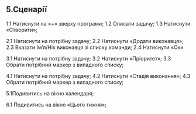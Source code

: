 ## 5.Сценарії

1.1 Натиснути на «+» зверху програми;
1.2 Описати задачу;
1.3 Натиснути «Створити»;

2.1 Натиснути на потрібну задачу;
2.2 Натиснути «Додати виконавця»;
2.3 Вказати Ім’я/Нік виконавця зі списку команди;
2.4 Натиснути «Ок»

3.1 Натиснути на потрібну задачу;
3.2 Натиснути «Пріоритет»;
3.3	Обрати потрібний маркер з випадного списку;

4.1	Натиснути на потрібну задачу;
4.2	Натиснути «Стадія виконання»;
4.3	Обрати потрібний маркер з випадного списку;

5.1Подивитись на вікно календаря;

6.1 Подивитись на вікно «Цього тижня»;
